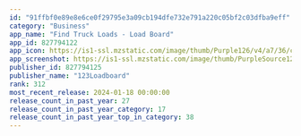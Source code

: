 ```yaml
---
id: "91ffbf0e89e8e6ce0f29795e3a09cb194dfe732e791a220c05bf2c03dfba9eff"
category: "Business"
app_name: "Find Truck Loads - Load Board"
app_id: 827794122
app_icon: https://is1-ssl.mzstatic.com/image/thumb/Purple126/v4/a7/36/c8/a736c8a1-2346-a174-4145-dc7917617821/AppIcon-0-0-1x_U007emarketing-0-0-0-10-0-0-sRGB-0-0-0-GLES2_U002c0-512MB-85-220-0-0.png/1024x1024bb.png
app_screenshot: https://is1-ssl.mzstatic.com/image/thumb/PurpleSource126/v4/89/9a/ea/899aea0d-ac48-eeeb-be91-4d12fc12498a/eb8e6555-ee9d-435f-be5f-313a2faa555d_2023-app_screenshots-1242x2688_01.jpg/1242x2688bb.png
publisher_id: 827794125
publisher_name: "123Loadboard"
rank: 312
most_recent_release: 2024-01-18 00:00:00
release_count_in_past_year: 27
release_count_in_past_year_category: 17
release_count_in_past_year_top_in_category: 38
---
```

